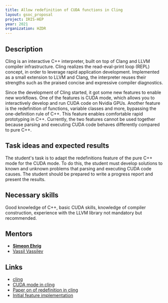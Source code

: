```yaml
---
title: Allow redefinition of CUDA functions in Cling
layout: gsoc_proposal
project: IRIS-HEP
year: 2021
organization: HZDR
---
```


## Description

Cling is an interactive C++ interpreter, built on top of Clang and LLVM compiler
infrastructure. Cling realizes the read-eval-print loop (REPL) concept, in order
to leverage rapid application development. Implemented as a small extension to
LLVM and Clang, the interpreter reuses their strengths such as the praised
concise and expressive compiler diagnostics.

Since the development of Cling started, it got some new features to enable new
workflows. One of the features is CUDA mode, which allows you to interactively
develop and run CUDA code on Nvidia GPUs. Another feature is the redefinition of
functions, variable classes and more, bypassing the one-definition rule of C++.
This feature enables comfortable rapid prototyping in C++. Currently, the two
features cannot be used together because parsing and executing CUDA code behaves
differently compared to pure C++.

## Task ideas and expected results

The student's task is to adapt the redefinitions feature of the pure C++ mode
for the CUDA mode. To do this, the student must develop solutions to known and
unknown problems that parsing and executing CUDA code causes. The student should
be prepared to write a progress report and present the results.

## Necessary skills

Good knowledge of C++, basic CUDA skills, knowledge of compiler construction,
experience with the LLVM library not mandatory but recommended.

## Mentors

- **[Simeon Ehrig](mailto:s.ehrig@hzdr.de)**
- [Vassil Vassilev](mailto:vvasilev@cern.ch)

## Links

- [cling](https://github.com/root-project/cling)
- [CUDA mode in cling](https://zenodo.org/record/4021877#.YDFNMuoo-Xw)
- [Paper on of redefinition in cling](https://www.researchgate.net/publication/339463915_Relaxing_the_one_definition_rule_in_interpreted_C)
- [Initial feature implementation](https://github.com/root-project/root/pull/4214)

